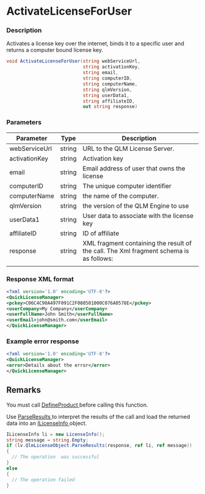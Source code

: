# ActivateLicenseForUser

### Description

Activates a license key over the internet, binds it to a specific user and returns a computer bound license key.

```csharp
void ActivateLicenseForUser(string webServiceUrl, 
                            string activationKey, 
                            string email, 
                            string computerID, 
                            string computerName, 
                            string qlmVersion, 
                            string userData1, 
                            string affiliateID, 
                            out string response)
```

### Parameters

| Parameter     |  Type  | Description                                                                            |
| ------------- | :----: | -------------------------------------------------------------------------------------- |
| webServiceUrl | string | URL to the QLM License Server.                                                         |
| activationKey | string | Activation key                                                                         |
| email         | string | Email address of user that owns the license                                            |
| computerID    | string | The unique computer identifier                                                         |
| computerName  | string | the name of the computer.                                                              |
| qlmVersion    | string | the version of the QLM Engine to use                                                   |
| userData1     | string | User data to associate with the license key                                            |
| affiliateID   | string | ID of affiliate                                                                        |
| response      | string | XML fragment containing the result of the call. The Xml fragment schema is as follows: |
|               |        |                                                                                        |

### Response XML format

```xml
<?xml version='1.0' encoding='UTF-8'?>
<QuickLicenseManager>
<pckey>C06C4C90A497F091C2F080501000C076A0578E</pckey>
<userCompany>My Company</userCompany>
<userFullName>John Smith</userFullName>
<userEmail>john@smith.com</userEmail>
</QuickLicenseManager>
```

### Example error response

```xml
<?xml version='1.0' encoding='UTF-8'?>
<QuickLicenseManager>
<error>Details about the error</error>
</QuickLicenseManager>
```

## Remarks

You must call [DefineProduct ](../client-side-methods/defineproduct.md)before calling this function.

Use [ParseResults ](../../iqlmcustomerinfo/methods/parseresults.md)to interpret the results of the call and load the returned data into an [ILicenseInfo ](../../ilicenseinfo/)object.

```csharp
ILicenseInfo li = new LicenseInfo();
string message = string.Empty;
if (lv.QlmLicenseObject.ParseResults(response, ref li, ref message))
{
  // The operation  was successful	
}
else
{
  // The operation failed
}
```
